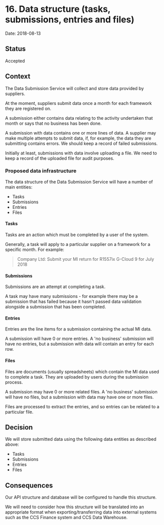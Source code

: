 # 16. Data structure (tasks, submissions, entries and files)

Date: 2018-08-13

## Status

Accepted

## Context

The Data Submission Service will collect and store data provided by suppliers.

At the moment, suppliers submit data once a month for each framework they are
registered on.

A submission either contains data relating to the activity undertaken that month
or says that no business has been done.

A submission with data contains one or more lines of data. A supplier may make
multiple attempts to submit data, if, for example, the data they are submitting
contains errors. We should keep a record of failed submissions.

Initially at least, submissions with data involve uploading a file. We need
to keep a record of the uploaded file for audit purposes.

### Proposed data infrastructure

The data structure of the Data Submission Service will have a number of main
entities:

* Tasks
* Submissions
* Entries
* Files

#### Tasks

Tasks are an action which must be completed by a user of the system.

Generally, a task will apply to a particular supplier on a framework for a
specific month. For example:

> Company Ltd: Submit your MI return for R1557ix G-Cloud 9 for July 2018

#### Submissions

Submissions are an attempt at completing a task.

A task may have many submissions - for example there may be a submission that
has failed because it hasn't passed data validation alongside a submission that
has been completed.

#### Entries

Entries are the line items for a submission containing the actual MI data.

A submission will have 0 or more entries. A 'no business' submission will have
no entries, but a submission with data will contain an entry for each row.

#### Files

Files are documents (usually spreadsheets) which contain the MI data used to
complete a task. They are uploaded by users during the submission process.

A submission may have 0 or more related files. A 'no business' submission will
have no files, but a submission with data may have one or more files.

Files are processed to extract the entries, and so entries can be related to a
particular file.

## Decision

We will store submitted data using the following data entities as described
above:

* Tasks
* Submissions
* Entries
* Files

## Consequences

Our API structure and database will be configured to handle this structure.

We will need to consider how this structure will be translated into an
appropriate format when exporting/transferring data into external systems such
as the CCS Finance system and CCS Data Warehouse.
